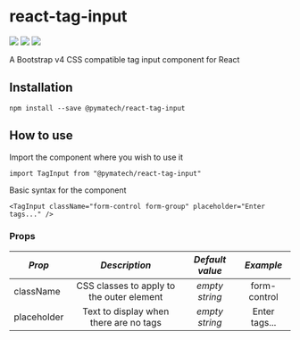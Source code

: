 # react-tag-input

![](https://img.shields.io/github/release/pymatech/react-tag-input.svg?style=plastic)
![](https://img.shields.io/npm/v/pymatech/react-tag-input/latest.svg?style=plastic)
![](https://img.shields.io/github/license/pymatech/react-tag-input.svg?style=plastic)

A Bootstrap v4 CSS compatible tag input component for React

## Installation

`npm install --save @pymatech/react-tag-input`

## How to use

Import the component where you wish to use it

`import TagInput from "@pymatech/react-tag-input"`

Basic syntax for the component

`<TagInput className="form-control form-group" placeholder="Enter tags..." />`

### Props

| _Prop_      | _Description_                             | _Default value_   | _Example_       |
| ------      | :---------------------------------------: | :---------------: | :-------------: |
| className   | CSS classes to apply to the outer element |  *empty string*   | form-control    |
| placeholder | Text to display when there are no tags    |  *empty string*   | Enter tags...   |

